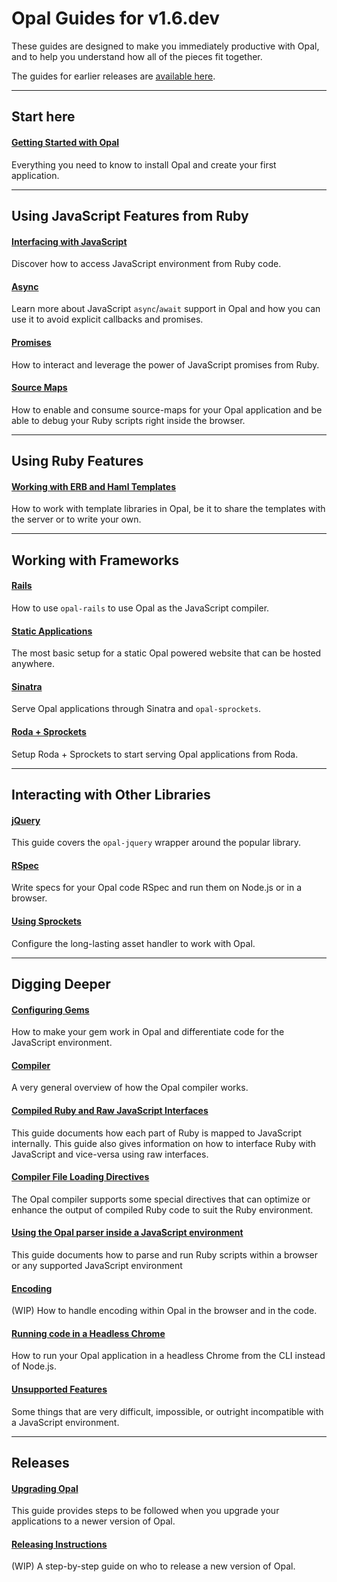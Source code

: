 # Opal Guides for v1.6.dev

These guides are designed to make you immediately productive with Opal, and to help you understand how all of the pieces fit together.

The guides for earlier releases are [available here](/docs).

---

## Start here

#### [Getting Started with Opal](getting_started.html)

Everything you need to know to install Opal and create your first application.

---

## Using JavaScript Features from Ruby

#### [Interfacing with JavaScript](js_interface.html)

Discover how to access JavaScript environment from Ruby code.

#### [Async](async.html)

Learn more about JavaScript `async`/`await` support in Opal and how you can use it to avoid explicit callbacks and promises.

#### [Promises](promises.html)

How to interact and leverage the power of JavaScript promises from Ruby.

#### [Source Maps](source_maps.html)

How to enable and consume source-maps for your Opal application and be able to debug your Ruby scripts right inside the browser.

---

## Using Ruby Features

#### [Working with ERB and Haml Templates](templates.html)

How to work with template libraries in Opal, be it to share the templates with the server or to write your own.

---

## Working with Frameworks

#### [Rails](rails.html)

How to use `opal-rails` to use Opal as the JavaScript compiler.

#### [Static Applications](static_applications.html)

The most basic setup for a static Opal powered website that can be hosted anywhere.

#### [Sinatra](sinatra.html)

Serve Opal applications through Sinatra and `opal-sprockets`.

#### [Roda + Sprockets](roda-sprockets.html)

Setup Roda + Sprockets to start serving Opal applications from Roda.

---

## Interacting with Other Libraries

#### [jQuery](jquery.html)

This guide covers the `opal-jquery` wrapper around the popular library.

#### [RSpec](rspec.html)

Write specs for your Opal code RSpec and run them on Node.js or in a browser.

#### [Using Sprockets](using_sprockets.html)

Configure the long-lasting asset handler to work with Opal.

---

## Digging Deeper

#### [Configuring Gems](configuring_gems.html)

How to make your gem work in Opal and differentiate code for the JavaScript environment.

#### [Compiler](compiler.html)

A very general overview of how the Opal compiler works.

#### [Compiled Ruby and Raw JavaScript Interfaces](compiled_ruby.html)

This guide documents how each part of Ruby is mapped to JavaScript internally. This guide also gives
information on how to interface Ruby with JavaScript and vice-versa using raw interfaces.

#### [Compiler File Loading Directives](compiler_directives.html)

The Opal compiler supports some special directives that can optimize or
enhance the output of compiled Ruby code to suit the Ruby environment.

#### [Using the Opal parser inside a JavaScript environment](opal_parser.html)

This guide documents how to parse and run Ruby scripts within a browser or any supported JavaScript environment

#### [Encoding](encoding.html)

(WIP) How to handle encoding within Opal in the browser and in the code.

#### [Running code in a Headless Chrome](headless_chrome.html)

How to run your Opal application in a headless Chrome from the CLI instead of Node.js.

#### [Unsupported Features](unsupported_features.html)

Some things that are very difficult, impossible, or outright incompatible with a JavaScript environment.

---

## Releases

#### [Upgrading Opal](upgrading.html)

This guide provides steps to be followed when you upgrade your applications to a newer version of Opal.

#### [Releasing Instructions](releasing.html)

(WIP) A step-by-step guide on who to release a new version of Opal.

